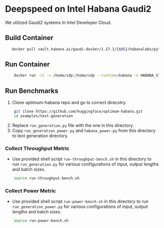 # Deepspeed on Intel Habana Gaudi2 

We utilized Gaudi2 systems In Intel Developer Cloud. 


## Build Container
```bash
   docker pull vault.habana.ai/gaudi-docker/1.17.1/{$OS}/habanalabs/pytorch-installer-2.3.1:latest
```

## Run Container 

```bash
    docker run -it -v /home/sdp:/home/sdp --runtime=habana -e HABANA_VISIBLE_DEVICES=all -e OMPI_MCA_btl_vader_single_copy_mechanism=none --cap-add=sys_nice --net=host --ipc=host vault.habana.ai/gaudi-docker/1.16.0/ubuntu22.04/habanalabs/pytorch-installer-2.2.2:latest
```



## Run Benchmarks 

1. Clone optimum-habana repo and go to correct direcotry.
```bash
    git clone https://github.com/huggingface/optimum-habana.git
    cd examples/text-generation
```
2. Replace `run_generation.py` file with the one in this directory. 
3. Copy `run_generation_power.py` and `habana_power.py` from this directory to text generation directory. 

### Collect Throughput Metric

* Use provided shell script `run-throughput-bench.sh` in this directory to run `run_generation.py` for various configurations of input, output lengths and batch sizes. 

```bash
    source run-throughput-bench.sh
```

### Collect Power Metric

* Use provided shell script `run-power-bench.sh` in this directory to run `run_generation_power.py` for various configurations of input, output lengths and batch sizes. 

```bash
    source run-power-bench.sh
```
